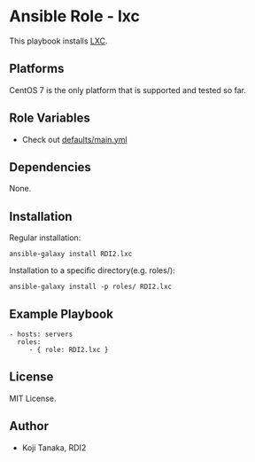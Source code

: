 # Ansible Role - lxc

This playbook installs [LXC](https://linuxcontainers.org/).

## Platforms

CentOS 7 is the only platform that is supported and tested so far.

## Role Variables

- Check out [defaults/main.yml](defaults/main.yml)

## Dependencies

None.

## Installation

Regular installation:

```
ansible-galaxy install RDI2.lxc
```

Installation to a specific directory(e.g. roles/):

```
ansible-galaxy install -p roles/ RDI2.lxc
```

## Example Playbook

    - hosts: servers
      roles:
         - { role: RDI2.lxc }

## License

MIT License.

## Author

- Koji Tanaka, RDI2
